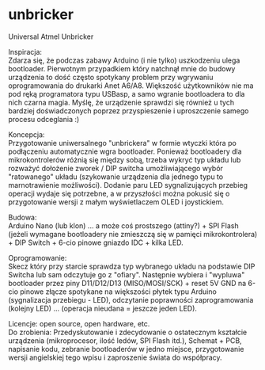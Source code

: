 # unbricker
Universal Atmel Unbricker 

Inspiracja:<br>
Zdarza się, że podczas zabawy Arduino (i nie tylko) uszkodzeniu ulega bootloader. Pierwotnym przypadkiem który natchnął mnie do budowy urządzenia to dość często spotykany problem przy wgrywaniu oprogramowania do drukarki Anet A6/A8. Większość użytkowników nie ma pod ręką programatora typu USBasp, a samo wgranie bootloadera to dla nich czarna magia. Myślę, że urządzenie sprawdzi się również u tych bardziej doświadczonych poprzez przyspieszenie i uproszczenie samego procesu odceglania :)

Koncepcja:<br>
Przygotowanie uniwersalnego "unbrickera" w formie wtyczki która po podłączeniu automatycznie wgra bootloader. Ponieważ bootloadery dla mikrokontrolerów różnią się między sobą, trzeba wykryć typ układu lub rozważyć dołożenie zworek / DIP switcha umożliwiającego wybór "ratowanego" układu (szykowanie urządzenia dla jednego typu to marnotrawienie możliwości). Dodanie paru LED sygnalizujących przebieg operacji wydaje się potrzebne, a w przyszłości można pokusić się o przygotowanie wersji z małym wyświetlaczem OLED i joystickiem.

Budowa:<br>
Arduino Nano (lub klon) ... a może coś prostszego (attiny?) + SPI Flash (jeżeli wymagane bootloadery nie zmieszczą się w pamięci mikrokontrolera) + DIP Switch + 6-cio pinowe gniazdo IDC + kilka LED.

Oprogramowanie:<br>
Skecz który przy starcie sprawdza typ wybranego układu na podstawie DIP Switcha lub sam odczytuje go z "ofiary". Następnie wybiera i "wypluwa" bootloader przez piny D11/D12/D13 (MISO/MOSI/SCK) + reset 5V GND  na 6-cio pinowe złącze spotykane na większości płytek typu Arduino (sygnalizacja przebiegu - LED), odczytanie poprawności zaprogramowania (kolejny LED) ... (operacja nieudana = jeszcze jeden LED).

Licencje: open source, open hardware, etc.<br>
Do zrobienia: Przedyskutowanie i zdecydowanie o ostatecznym kształcie urządzenia (mikroprocesor, ilość ledów, SPI Flash itd.), Schemat + PCB, napisanie kodu, zebranie bootloaderów w jedno miejsce, przygotowanie wersji angielskiej tego wpisu i zaproszenie świata do współpracy.
